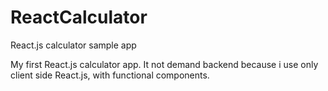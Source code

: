 # ReactCalculator
React.js calculator sample app

My first React.js calculator app. 
It not demand backend because i use only client side React.js, with functional components. 
